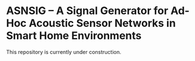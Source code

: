 # ASNSIG – A Signal Generator for Ad-Hoc Acoustic Sensor Networks in Smart Home Environments
This repository is currently under construction.
